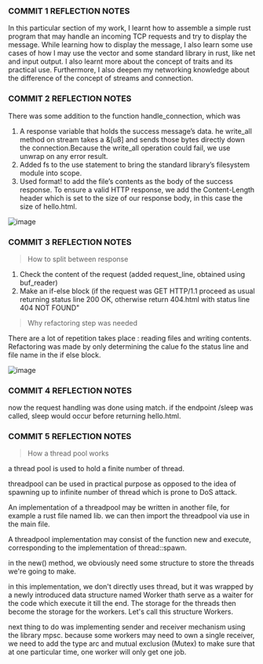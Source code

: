 ### COMMIT 1 REFLECTION NOTES

In this particular section of my work, I learnt how to assemble a simple rust program
that may handle an incoming TCP requests and try to display the message. While learning
how to display the message, I also learn some use cases of how I may use the vector and 
some standard library in rust, like net and input output. I also learnt more about the 
concept of traits and its practical use. Furthermore, I also deepen my networking knowledge
about the difference of the concept of streams and connection.

### COMMIT 2 REFLECTION NOTES

There was some addition to the function handle_connection, which was

1. A response variable that holds the success message’s data. he write_all method on stream takes a &[u8] and sends those bytes directly down the connection.Because the write_all operation could fail, we use unwrap on any error result.
2. Added fs to the use statement to bring the standard library’s filesystem module into scope.
3. Used format! to add the file’s contents as the body of the success response. To ensure a valid HTTP response, we add the Content-Length header which is set to the size of our response body, in this case the size of hello.html.

![image](https://github.com/Nabilcodes/hello/assets/71275597/800a45b1-ea18-4634-a48d-e4a37b7445d9)

### COMMIT 3 REFLECTION NOTES

> How to split between response

1. Check the content of the request (added request_line, obtained using buf_reader)
2. Make an if-else block (if the request was GET HTTP/1.1 proceed as usual returning status line 200 OK, otherwise return 404.html with status line 404 NOT FOUND"

> Why refactoring step was needed

There are a lot of repetition takes place : reading files and writing contents.
Refactoring was made by only determining the calue fo the status line and file name in the if else block.

![image](https://github.com/Nabilcodes/hello/assets/71275597/f7bc132a-966c-416b-b49f-439efd8ffe9d)

### COMMIT 4 REFLECTION NOTES

now the request handling was done using match.
if the endpoint /sleep was called, sleep would occur before returning hello.html.

### COMMIT 5 REFLECTION NOTES

> How a thread pool works

a thread pool is used to hold a finite number of thread.

threadpool can be used in practical purpose as opposed to the idea of spawning up to infinite number of thread which is prone to DoS attack.

An implementation of a threadpool may be written in another file, for example a rust file named lib.
we can then import the threadpool via use in the main file.

A threadpool implementation may consist of the function new and execute, corresponding to the implementation of thread::spawn.

in the new() method, we obviously need some structure to store the threads we're going to make.

in this implementation, we don't directly uses thread, but it was wrapped by a newly introduced data structure named Worker thath serve as a waiter for the code which execute it till the end.
The storage for the threads then become the storage for the workers. Let's call this structure Workers.

next thing to do was implementing sender and receiver mechanism using the library mpsc. because some workers may need to own a single receiver, we need to add the type arc and mutual exclusion (Mutex) to 
make sure that at one particular time, one worker will only get one job.





